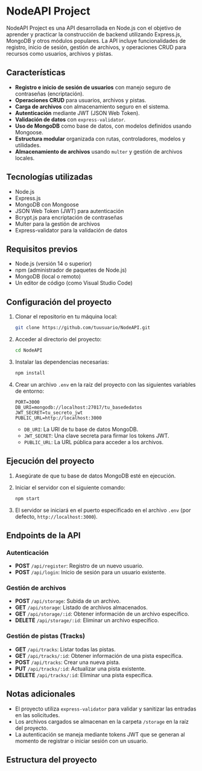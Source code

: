 # NodeAPI Project

NodeAPI Project es una API desarrollada en Node.js con el objetivo de aprender y practicar la construcción de backend utilizando Express.js, MongoDB y otros módulos populares. La API incluye funcionalidades de registro, inicio de sesión, gestión de archivos, y operaciones CRUD para recursos como usuarios, archivos y pistas.

## Características

- **Registro e inicio de sesión de usuarios** con manejo seguro de contraseñas (encriptación).
- **Operaciones CRUD** para usuarios, archivos y pistas.
- **Carga de archivos** con almacenamiento seguro en el sistema.
- **Autenticación** mediante JWT (JSON Web Token).
- **Validación de datos** con `express-validator`.
- **Uso de MongoDB** como base de datos, con modelos definidos usando Mongoose.
- **Estructura modular** organizada con rutas, controladores, modelos y utilidades.
- **Almacenamiento de archivos** usando `multer` y gestión de archivos locales.

## Tecnologías utilizadas

- Node.js
- Express.js
- MongoDB con Mongoose
- JSON Web Token (JWT) para autenticación
- Bcrypt.js para encriptación de contraseñas
- Multer para la gestión de archivos
- Express-validator para la validación de datos

## Requisitos previos

- Node.js (versión 14 o superior)
- npm (administrador de paquetes de Node.js)
- MongoDB (local o remoto)
- Un editor de código (como Visual Studio Code)

## Configuración del proyecto

1. Clonar el repositorio en tu máquina local:

    ```bash
    git clone https://github.com/tuusuario/NodeAPI.git
    ```

2. Acceder al directorio del proyecto:

    ```bash
    cd NodeAPI
    ```

3. Instalar las dependencias necesarias:

    ```bash
    npm install
    ```

4. Crear un archivo `.env` en la raíz del proyecto con las siguientes variables de entorno:

    ```env
    PORT=3000
    DB_URI=mongodb://localhost:27017/tu_basededatos
    JWT_SECRET=tu_secreto_jwt
    PUBLIC_URL=http://localhost:3000
    ```

    - `DB_URI`: La URI de tu base de datos MongoDB.
    - `JWT_SECRET`: Una clave secreta para firmar los tokens JWT.
    - `PUBLIC_URL`: La URL pública para acceder a los archivos.

## Ejecución del proyecto

1. Asegúrate de que tu base de datos MongoDB esté en ejecución.

2. Iniciar el servidor con el siguiente comando:

    ```bash
    npm start
    ```

3. El servidor se iniciará en el puerto especificado en el archivo `.env` (por defecto, `http://localhost:3000`).

## Endpoints de la API

### Autenticación

- **POST** `/api/register`: Registro de un nuevo usuario.
- **POST** `/api/login`: Inicio de sesión para un usuario existente.

### Gestión de archivos

- **POST** `/api/storage`: Subida de un archivo.
- **GET** `/api/storage`: Listado de archivos almacenados.
- **GET** `/api/storage/:id`: Obtener información de un archivo específico.
- **DELETE** `/api/storage/:id`: Eliminar un archivo específico.

### Gestión de pistas (Tracks)

- **GET** `/api/tracks`: Listar todas las pistas.
- **GET** `/api/tracks/:id`: Obtener información de una pista específica.
- **POST** `/api/tracks`: Crear una nueva pista.
- **PUT** `/api/tracks/:id`: Actualizar una pista existente.
- **DELETE** `/api/tracks/:id`: Eliminar una pista específica.

## Notas adicionales

- El proyecto utiliza `express-validator` para validar y sanitizar las entradas en las solicitudes.
- Los archivos cargados se almacenan en la carpeta `/storage` en la raíz del proyecto.
- La autenticación se maneja mediante tokens JWT que se generan al momento de registrar o iniciar sesión con un usuario.

## Estructura del proyecto

